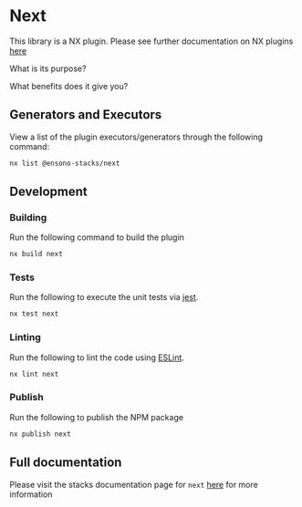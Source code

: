 # Next

This library is a NX plugin. Please see further documentation on NX plugins
[here](https://nx.dev/plugin-features/create-your-own-plugin)

What is its purpose?

What benefits does it give you?

## Generators and Executors

View a list of the plugin executors/generators through the following command:

```bash
nx list @ensono-stacks/next
```

## Development

### Building

Run the following command to build the plugin

```bash
nx build next
```

### Tests

Run the following to execute the unit tests via [jest](https://jestjs.io/).

```bash
nx test next
```

### Linting

Run the following to lint the code using [ESLint](https://eslint.org/).

```bash
nx lint next
```

### Publish

Run the following to publish the NPM package

```bash
nx publish next
```

## Full documentation

Please visit the stacks documentation page for `next`
[here](https://stacks.amido.com/docs) for more information
